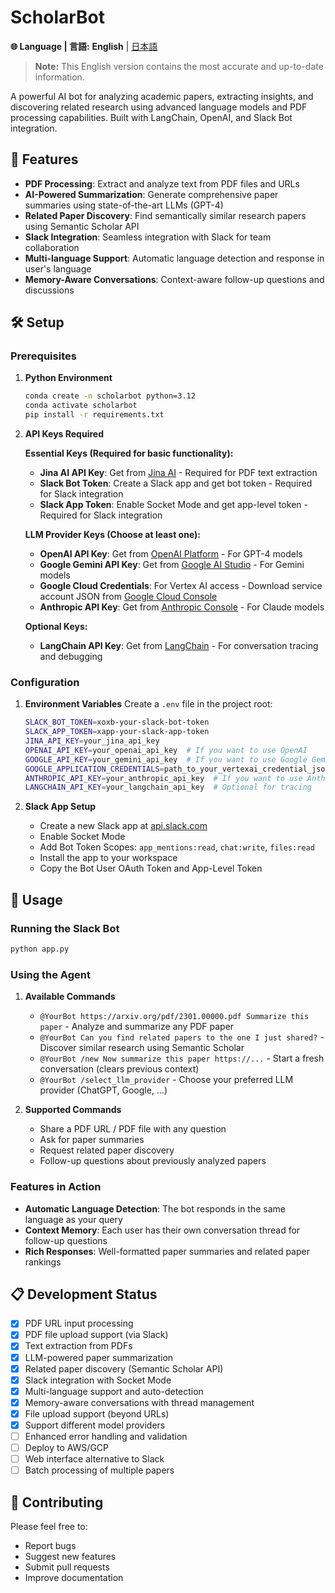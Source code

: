 # ScholarBot

**🌐 Language | 言語:** **English** | [日本語](README_JP.md)

> **Note:** This English version contains the most accurate and up-to-date information.

A powerful AI bot for analyzing academic papers, extracting insights, and discovering related research using advanced language models and PDF processing capabilities. Built with LangChain, OpenAI, and Slack Bot integration.

## 🚀 Features

- **PDF Processing**: Extract and analyze text from PDF files and URLs
- **AI-Powered Summarization**: Generate comprehensive paper summaries using state-of-the-art LLMs (GPT-4)
- **Related Paper Discovery**: Find semantically similar research papers using Semantic Scholar API
- **Slack Integration**: Seamless integration with Slack for team collaboration
- **Multi-language Support**: Automatic language detection and response in user's language
- **Memory-Aware Conversations**: Context-aware follow-up questions and discussions

## 🛠️ Setup

### Prerequisites

1. **Python Environment**
   ```bash
   conda create -n scholarbot python=3.12
   conda activate scholarbot
   pip install -r requirements.txt
   ```

2. **API Keys Required**
   
   **Essential Keys (Required for basic functionality):**
   - **Jina AI API Key**: Get from [Jina AI](https://jina.ai/) - Required for PDF text extraction
   - **Slack Bot Token**: Create a Slack app and get bot token - Required for Slack integration  
   - **Slack App Token**: Enable Socket Mode and get app-level token - Required for Slack integration
   
    **LLM Provider Keys (Choose at least one):**
    - **OpenAI API Key**: Get from [OpenAI Platform](https://platform.openai.com/api-keys) - For GPT-4 models
    - **Google Gemini API Key**: Get from [Google AI Studio](https://aistudio.google.com/) - For Gemini models
    - **Google Cloud Credentials**: For Vertex AI access - Download service account JSON from [Google Cloud Console](https://console.cloud.google.com/)
    - **Anthropic API Key**: Get from [Anthropic Console](https://console.anthropic.com/) - For Claude models
   
   **Optional Keys:**
   - **LangChain API Key**: Get from [LangChain](https://smith.langchain.com/) - For conversation tracing and debugging

### Configuration

1. **Environment Variables**
   Create a `.env` file in the project root:
   ```bash
   SLACK_BOT_TOKEN=xoxb-your-slack-bot-token
   SLACK_APP_TOKEN=xapp-your-slack-app-token
   JINA_API_KEY=your_jina_api_key
   OPENAI_API_KEY=your_openai_api_key  # If you want to use OpenAI
   GOOGLE_API_KEY=your_gemini_api_key  # If you want to use Google Gemini API
   GOOGLE_APPLICATION_CREDENTIALS=path_to_your_vertexai_credential_json # If you want to use Google VertexAI API
   ANTHROPIC_API_KEY=your_anthropic_api_key  # If you want to use Anthropic API
   LANGCHAIN_API_KEY=your_langchain_api_key  # Optional for tracing
   ```

2. **Slack App Setup**
   - Create a new Slack app at [api.slack.com](https://api.slack.com/apps)
   - Enable Socket Mode
   - Add Bot Token Scopes: `app_mentions:read`, `chat:write`, `files:read`
   - Install the app to your workspace
   - Copy the Bot User OAuth Token and App-Level Token

## 🚀 Usage

### Running the Slack Bot

```bash
python app.py
```

### Using the Agent

1. **Available Commands**
   - `@YourBot https://arxiv.org/pdf/2301.00000.pdf Summarize this paper` - Analyze and summarize any PDF paper
   - `@YourBot Can you find related papers to the one I just shared?` - Discover similar research using Semantic Scholar
   - `@YourBot /new Now summarize this paper https://...` - Start a fresh conversation (clears previous context)
   - `@YourBot /select_llm_provider` - Choose your preferred LLM provider (ChatGPT, Google, ...)

2. **Supported Commands**
   - Share a PDF URL / PDF file with any question
   - Ask for paper summaries
   - Request related paper discovery
   - Follow-up questions about previously analyzed papers

### Features in Action

- **Automatic Language Detection**: The bot responds in the same language as your query
- **Context Memory**: Each user has their own conversation thread for follow-up questions
- **Rich Responses**: Well-formatted paper summaries and related paper rankings

## 📋 Development Status

- [x] PDF URL input processing
- [x] PDF file upload support (via Slack)
- [x] Text extraction from PDFs
- [x] LLM-powered paper summarization
- [x] Related paper discovery (Semantic Scholar API)
- [x] Slack integration with Socket Mode
- [x] Multi-language support and auto-detection
- [x] Memory-aware conversations with thread management
- [x] File upload support (beyond URLs)
- [x] Support different model providers
- [ ] Enhanced error handling and validation
- [ ] Deploy to AWS/GCP
- [ ] Web interface alternative to Slack
- [ ] Batch processing of multiple papers

## 🤝 Contributing

Please feel free to:
- Report bugs
- Suggest new features
- Submit pull requests
- Improve documentation

